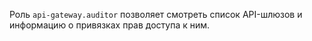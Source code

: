 Роль `api-gateway.auditor` позволяет смотреть список API-шлюзов и информацию о привязках прав доступа к ним.